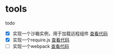# tools
todo

- [x] 实现一个沙箱实例，用于加载远程组件 [查看代码](https://github.com/qingji-fe/tools/blob/main/sandbox-import/src/index.js)
- [x] 实现一个require.js  [查看代码](https://github.com/qingji-fe/tools/blob/main/myRequire/main.js)
- [ ] 实现一个webpack  [查看代码](https://github.com/qingji-fe/tools/blob/main/easy-webpack)
